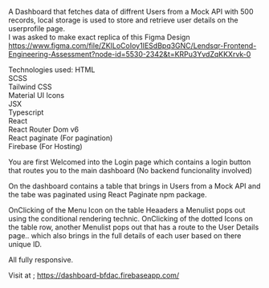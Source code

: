 A Dashboard that fetches data of diffrent Users from a Mock API with 500 records, local storage is used to store and retrieve user details on the userprofile page.
<br />
I was asked to make exact replica of this Figma Design https://www.figma.com/file/ZKILoCoIoy1IESdBpq3GNC/Lendsqr-Frontend-Engineering-Assessment?node-id=5530-2342&t=KRPu3YvdZqKKXrvk-0 <br />


Technologies used:
HTML<br/>
SCSS<br/>
Tailwind CSS<br/>
Material UI Icons<br/>
JSX<br/>
Typescript<br/>
React<br/>
React Router Dom v6<br/>
React paginate (For pagination)<br/>
Firebase (For Hosting)<br/>


You are first Welcomed into the Login page which contains a login button that routes you to the main dashboard (No backend funcionality involved)

On the dashboard contains a table that brings in Users from a Mock API and the tabe was paginated using React Paginate npm package.

OnClicking of the Menu Icon on the table Heaaders a Menulist pops out using the conditional rendering technic.
OnClicking of the dotted Icons on the table row, another Menulist pops out that has a route to the User Details page.. which also brings in the full details of each user based on there unique ID.

All fully responsive. 

Visit at ; https://dashboard-bfdac.firebaseapp.com/
